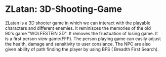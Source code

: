# ZLatan: 3D-Shooting-Game

ZLatan is a 3D shooter game in which we can interact with the playable characters and different enemies.
It reminisces the memories of the old 90's game "WOLFESTEIN 3D".
It removes the frustuation of losing game.
It is a first person view game(FFP).
The person playing game can easily adjust the health, damage and sensitivity to user conslance.
The NPC are also given ability of path finding the player by using BFS ( Breadth First Search).
